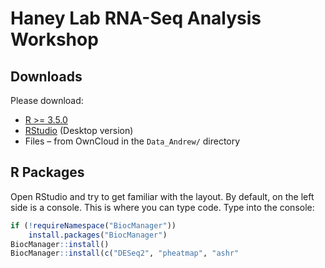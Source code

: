 # Haney Lab RNA-Seq Analysis Workshop

## Downloads
Please download:
* [R >= 3.5.0](https://cran.r-project.org)
* [RStudio](https://www.rstudio.com/products/rstudio/download/) (Desktop version)
* Files – from OwnCloud in the `Data_Andrew/` directory

## R Packages
Open RStudio and try to get familiar with the layout. By default, on the left side is a console. This is where you can type
code. Type into the console:
```R
if (!requireNamespace("BiocManager"))
    install.packages("BiocManager")
BiocManager::install()
BiocManager::install(c("DESeq2", "pheatmap", "ashr"
```

